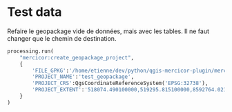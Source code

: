 # Test data

Refaire le geopackage vide de données, mais avec les tables.
Il ne faut changer que le chemin de destination.

```python
processing.run(
    "mercicor:create_geopackage_project",
    {
        'FILE_GPKG':'/home/etienne/dev/python/qgis-mercicor-plugin/mercicor/tests/data/main_geopackage_empty.gpkg',
        'PROJECT_NAME':'test_geopackage',
        'PROJECT_CRS':QgsCoordinateReferenceSystem('EPSG:32738'),
        'PROJECT_EXTENT':'518074.490100000,519295.815100000,8592764.021100000,8594011.393400000 [EPSG:32738]'
    }
)
```
